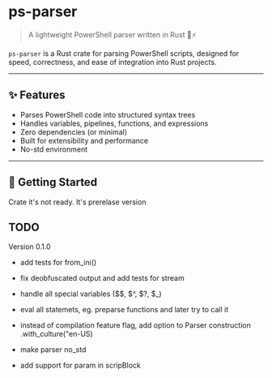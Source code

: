# ps-parser

> A lightweight PowerShell parser written in Rust 🦀⚡

`ps-parser` is a Rust crate for parsing PowerShell scripts, designed for speed, correctness, and ease of integration into Rust projects.

---

## ✨ Features

- Parses PowerShell code into structured syntax trees
- Handles variables, pipelines, functions, and expressions
- Zero dependencies (or minimal)
- Built for extensibility and performance
- No-std environment

---

## 🚀 Getting Started

Crate it's not ready. It's prerelase version


## TODO
Version 0.1.0
- add tests for from_ini()
- fix deobfuscated output and add tests for stream 

- handle all special variables ($$, $^, $?, $_)
- eval all statemets, eg. preparse functions and later try to call it
- instead of compilation feature flag, add option to Parser construction .with_culture("en-US)
- make parser no_std
- add support for param in scripBlock